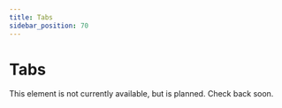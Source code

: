 ```yaml
---
title: Tabs
sidebar_position: 70
---
```


# Tabs

This element is not currently available, but is planned. Check back soon. 